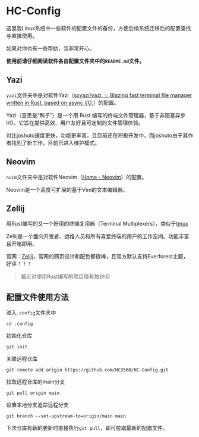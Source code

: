 # HC-Config

这里我Linux系统中一些软件的配置文件的备份，方便后续系统迁移后的配置查找与直接使用。

如果对你也有一些帮助，我非常开心。

**使用前请仔细阅读软件各自配置文件夹中的`README.md`文件。**

## Yazi

`yazi`文件夹中是对软件Yazi（[sxyazi/yazi: 💥 Blazing fast terminal file manager written in Rust, based on async I/O.](https://github.com/sxyazi/yazi)）的配置。

Yazi（意思是“鸭子”）是一个用 Rust 编写的终端文件管理器，基于非阻塞异步 I/O。它旨在提供高效、用户友好且可定制的文件管理体验。

对比joshuto速度更快，功能更丰富，且目前还在积极开发中，而joshuto由于其作者找到了新工作，目前已进入维护模式。

## Neovim

`nvim`文件夹中是对软件Neovim（[Home - Neovim](https://neovim.io/)）的配置。

Neovim是一个高度可扩展的基于Vim的文本编辑器。

## Zellij

用Rust编写的又一个好用的终端复用器（Terminal Multiplexers），类似于[tmux](https://github.com/tmux/tmux/wiki)

Zellij是一个面向开发者、运维人员和所有喜爱终端的用户的工作空间。功能丰富且开箱即用。

官网：[Zellij](https://zellij.dev/)，官网的网页设计和配色都很棒，且官方默认支持Everforest主题，好评！！！

> 最近对使用Rust编写的项目情有独钟:D

## 配置文件使用方法

进入`.config`文件夹中

```shell
cd .config
```

初始化仓库

```shell
git init
```

关联远程仓库

```shell
git remote add origin https://github.com/HC3560/HC-Config.git
```

拉取远程仓库的main分支

```shell
git pull origin main
```

设置本地分支追踪远程分支

```shell
git branch --set-upstream-to=origin/main main
```

下次仓库有新的更新时直接执行`git pull`，即可拉取最新的配置文件。
